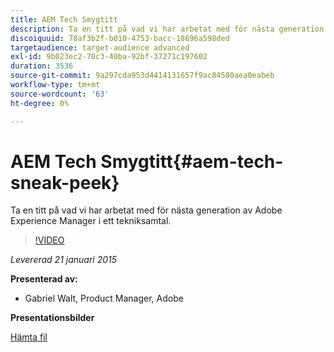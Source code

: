 ```yaml
---
title: AEM Tech Smygtitt
description: Ta en titt på vad vi har arbetat med för nästa generation av Adobe Experience Manager i ett tekniksamtal.
discoiquuid: 78af3b2f-b010-4753-bacc-18696a598ded
targetaudience: target-audience advanced
exl-id: 9b023ec2-70c3-40ba-92bf-37271c197602
duration: 3536
source-git-commit: 9a297cda953d4414131657f9ac84580aea0eabeb
workflow-type: tm+mt
source-wordcount: '63'
ht-degree: 0%

---
```


# AEM Tech Smygtitt{#aem-tech-sneak-peek}

Ta en titt på vad vi har arbetat med för nästa generation av Adobe Experience Manager i ett tekniksamtal.

>[!VIDEO](https://video.tv.adobe.com/v/19384/?quality=9)

*Levererad 21 januari 2015*

**Presenterad av:**

* Gabriel Walt, Product Manager, Adobe

**Presentationsbilder**

[Hämta fil](assets/aem-technical-sneak-peek.pdf)
<!--
[Get back to the Overview](https://helpx.adobe.com/se/experience-manager/kt/eseminars/gems/aem-index.html)
-->
